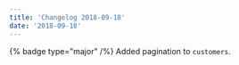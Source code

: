 ```yaml
---
title: 'Changelog 2018-09-18'
date: '2018-09-18'
---
```

{% badge type="major" /%} Added pagination to `customers`.
